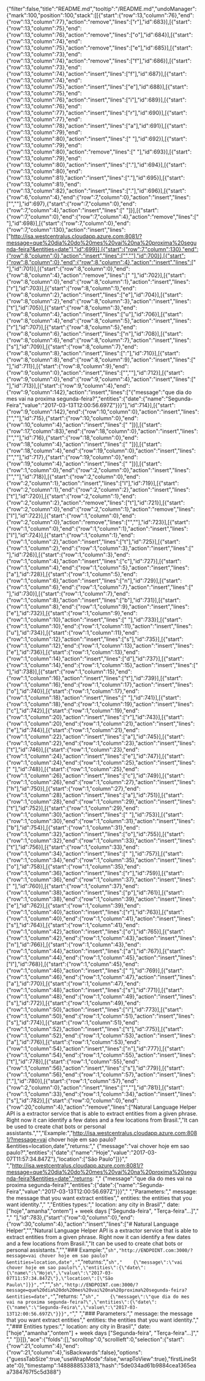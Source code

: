 {"filter":false,"title":"README.md","tooltip":"/README.md","undoManager":{"mark":100,"position":100,"stack":[[{"start":{"row":13,"column":76},"end":{"row":13,"column":77},"action":"remove","lines":["r"],"id":683}],[{"start":{"row":13,"column":75},"end":{"row":13,"column":76},"action":"remove","lines":["o"],"id":684}],[{"start":{"row":13,"column":74},"end":{"row":13,"column":75},"action":"remove","lines":["e"],"id":685}],[{"start":{"row":13,"column":73},"end":{"row":13,"column":74},"action":"remove","lines":["f"],"id":686}],[{"start":{"row":13,"column":73},"end":{"row":13,"column":74},"action":"insert","lines":["f"],"id":687}],[{"start":{"row":13,"column":74},"end":{"row":13,"column":75},"action":"insert","lines":["e"],"id":688}],[{"start":{"row":13,"column":75},"end":{"row":13,"column":76},"action":"insert","lines":["i"],"id":689}],[{"start":{"row":13,"column":76},"end":{"row":13,"column":77},"action":"insert","lines":["r"],"id":690}],[{"start":{"row":13,"column":77},"end":{"row":13,"column":78},"action":"insert","lines":["a"],"id":691}],[{"start":{"row":13,"column":79},"end":{"row":13,"column":80},"action":"insert","lines":[" "],"id":692}],[{"start":{"row":13,"column":79},"end":{"row":13,"column":80},"action":"remove","lines":[" "],"id":693}],[{"start":{"row":13,"column":79},"end":{"row":13,"column":80},"action":"insert","lines":["."],"id":694}],[{"start":{"row":13,"column":80},"end":{"row":13,"column":81},"action":"insert","lines":["."],"id":695}],[{"start":{"row":13,"column":81},"end":{"row":13,"column":82},"action":"insert","lines":["."],"id":696}],[{"start":{"row":6,"column":4},"end":{"row":7,"column":0},"action":"insert","lines":["",""],"id":697},{"start":{"row":7,"column":0},"end":{"row":7,"column":4},"action":"insert","lines":["    "]}],[{"start":{"row":7,"column":0},"end":{"row":7,"column":4},"action":"remove","lines":["    "],"id":698}],[{"start":{"row":7,"column":0},"end":{"row":7,"column":130},"action":"insert","lines":["http://isa.westcentralus.cloudapp.azure.com:8081/?message=que%20dia%20do%20mes%20vai%20na%20proxima%20segunda-feira?&entities=date"],"id":699}],[{"start":{"row":7,"column":130},"end":{"row":8,"column":0},"action":"insert","lines":["",""],"id":700}],[{"start":{"row":8,"column":0},"end":{"row":8,"column":4},"action":"insert","lines":["    "],"id":701}],[{"start":{"row":8,"column":0},"end":{"row":8,"column":4},"action":"remove","lines":["    "],"id":702}],[{"start":{"row":8,"column":0},"end":{"row":8,"column":1},"action":"insert","lines":["r"],"id":703}],[{"start":{"row":8,"column":1},"end":{"row":8,"column":2},"action":"insert","lines":["e"],"id":704}],[{"start":{"row":8,"column":2},"end":{"row":8,"column":3},"action":"insert","lines":["t"],"id":705}],[{"start":{"row":8,"column":3},"end":{"row":8,"column":4},"action":"insert","lines":["u"],"id":706}],[{"start":{"row":8,"column":4},"end":{"row":8,"column":5},"action":"insert","lines":["r"],"id":707}],[{"start":{"row":8,"column":5},"end":{"row":8,"column":6},"action":"insert","lines":["n"],"id":708}],[{"start":{"row":8,"column":6},"end":{"row":8,"column":7},"action":"insert","lines":["s"],"id":709}],[{"start":{"row":8,"column":7},"end":{"row":8,"column":8},"action":"insert","lines":[":"],"id":710}],[{"start":{"row":8,"column":8},"end":{"row":8,"column":9},"action":"insert","lines":[" "],"id":711}],[{"start":{"row":8,"column":9},"end":{"row":9,"column":0},"action":"insert","lines":["",""],"id":712}],[{"start":{"row":9,"column":0},"end":{"row":9,"column":4},"action":"insert","lines":["    "],"id":713}],[{"start":{"row":9,"column":4},"end":{"row":9,"column":142},"action":"insert","lines":["{\"message\":\"que dia do mes vai na proxima segunda-feira?\",\"entities\":{\"date\":{\"name\":\"Segunda-Feira\",\"value\":\"2017-03-13T12:00:56.697Z\"}}}"],"id":714}],[{"start":{"row":9,"column":142},"end":{"row":10,"column":0},"action":"insert","lines":["",""],"id":715},{"start":{"row":10,"column":0},"end":{"row":10,"column":4},"action":"insert","lines":["    "]}],[{"start":{"row":17,"column":83},"end":{"row":18,"column":0},"action":"insert","lines":["",""],"id":716},{"start":{"row":18,"column":0},"end":{"row":18,"column":4},"action":"insert","lines":["    "]}],[{"start":{"row":18,"column":4},"end":{"row":19,"column":0},"action":"insert","lines":["",""],"id":717},{"start":{"row":19,"column":0},"end":{"row":19,"column":4},"action":"insert","lines":["    "]}],[{"start":{"row":1,"column":0},"end":{"row":2,"column":0},"action":"insert","lines":["",""],"id":718}],[{"start":{"row":2,"column":0},"end":{"row":2,"column":1},"action":"insert","lines":["I"],"id":719}],[{"start":{"row":2,"column":1},"end":{"row":2,"column":2},"action":"insert","lines":["t"],"id":720}],[{"start":{"row":2,"column":1},"end":{"row":2,"column":2},"action":"remove","lines":["t"],"id":721}],[{"start":{"row":2,"column":0},"end":{"row":2,"column":1},"action":"remove","lines":["I"],"id":722}],[{"start":{"row":1,"column":0},"end":{"row":2,"column":0},"action":"remove","lines":["",""],"id":723}],[{"start":{"row":1,"column":0},"end":{"row":1,"column":1},"action":"insert","lines":["I"],"id":724}],[{"start":{"row":1,"column":1},"end":{"row":1,"column":2},"action":"insert","lines":["t"],"id":725}],[{"start":{"row":1,"column":2},"end":{"row":1,"column":3},"action":"insert","lines":[" "],"id":726}],[{"start":{"row":1,"column":3},"end":{"row":1,"column":4},"action":"insert","lines":["c"],"id":727}],[{"start":{"row":1,"column":4},"end":{"row":1,"column":5},"action":"insert","lines":["a"],"id":728}],[{"start":{"row":1,"column":5},"end":{"row":1,"column":6},"action":"insert","lines":["n"],"id":729}],[{"start":{"row":1,"column":6},"end":{"row":1,"column":7},"action":"insert","lines":[" "],"id":730}],[{"start":{"row":1,"column":7},"end":{"row":1,"column":8},"action":"insert","lines":["b"],"id":731}],[{"start":{"row":1,"column":8},"end":{"row":1,"column":9},"action":"insert","lines":["e"],"id":732}],[{"start":{"row":1,"column":9},"end":{"row":1,"column":10},"action":"insert","lines":[" "],"id":733}],[{"start":{"row":1,"column":10},"end":{"row":1,"column":11},"action":"insert","lines":["u"],"id":734}],[{"start":{"row":1,"column":11},"end":{"row":1,"column":12},"action":"insert","lines":["s"],"id":735}],[{"start":{"row":1,"column":12},"end":{"row":1,"column":13},"action":"insert","lines":["e"],"id":736}],[{"start":{"row":1,"column":13},"end":{"row":1,"column":14},"action":"insert","lines":["d"],"id":737}],[{"start":{"row":1,"column":14},"end":{"row":1,"column":15},"action":"insert","lines":[" "],"id":738}],[{"start":{"row":1,"column":15},"end":{"row":1,"column":16},"action":"insert","lines":["t"],"id":739}],[{"start":{"row":1,"column":16},"end":{"row":1,"column":17},"action":"insert","lines":["o"],"id":740}],[{"start":{"row":1,"column":17},"end":{"row":1,"column":18},"action":"insert","lines":[" "],"id":741}],[{"start":{"row":1,"column":18},"end":{"row":1,"column":19},"action":"insert","lines":["c"],"id":742}],[{"start":{"row":1,"column":19},"end":{"row":1,"column":20},"action":"insert","lines":["r"],"id":743}],[{"start":{"row":1,"column":20},"end":{"row":1,"column":21},"action":"insert","lines":["e"],"id":744}],[{"start":{"row":1,"column":21},"end":{"row":1,"column":22},"action":"insert","lines":["a"],"id":745}],[{"start":{"row":1,"column":22},"end":{"row":1,"column":23},"action":"insert","lines":["t"],"id":746}],[{"start":{"row":1,"column":23},"end":{"row":1,"column":24},"action":"insert","lines":["e"],"id":747}],[{"start":{"row":1,"column":24},"end":{"row":1,"column":25},"action":"insert","lines":[" "],"id":748}],[{"start":{"row":1,"column":25},"end":{"row":1,"column":26},"action":"insert","lines":["c"],"id":749}],[{"start":{"row":1,"column":26},"end":{"row":1,"column":27},"action":"insert","lines":["h"],"id":750}],[{"start":{"row":1,"column":27},"end":{"row":1,"column":28},"action":"insert","lines":["a"],"id":751}],[{"start":{"row":1,"column":28},"end":{"row":1,"column":29},"action":"insert","lines":["t"],"id":752}],[{"start":{"row":1,"column":29},"end":{"row":1,"column":30},"action":"insert","lines":[" "],"id":753}],[{"start":{"row":1,"column":30},"end":{"row":1,"column":31},"action":"insert","lines":["b"],"id":754}],[{"start":{"row":1,"column":31},"end":{"row":1,"column":32},"action":"insert","lines":["o"],"id":755}],[{"start":{"row":1,"column":32},"end":{"row":1,"column":33},"action":"insert","lines":["t"],"id":756}],[{"start":{"row":1,"column":33},"end":{"row":1,"column":34},"action":"insert","lines":[" "],"id":757}],[{"start":{"row":1,"column":34},"end":{"row":1,"column":35},"action":"insert","lines":["o"],"id":758}],[{"start":{"row":1,"column":35},"end":{"row":1,"column":36},"action":"insert","lines":["r"],"id":759}],[{"start":{"row":1,"column":36},"end":{"row":1,"column":37},"action":"insert","lines":[" "],"id":760}],[{"start":{"row":1,"column":37},"end":{"row":1,"column":38},"action":"insert","lines":["p"],"id":761}],[{"start":{"row":1,"column":38},"end":{"row":1,"column":39},"action":"insert","lines":["e"],"id":762}],[{"start":{"row":1,"column":39},"end":{"row":1,"column":40},"action":"insert","lines":["r"],"id":763}],[{"start":{"row":1,"column":40},"end":{"row":1,"column":41},"action":"insert","lines":["s"],"id":764}],[{"start":{"row":1,"column":41},"end":{"row":1,"column":42},"action":"insert","lines":["o"],"id":765}],[{"start":{"row":1,"column":42},"end":{"row":1,"column":43},"action":"insert","lines":["n"],"id":766}],[{"start":{"row":1,"column":43},"end":{"row":1,"column":44},"action":"insert","lines":["a"],"id":767}],[{"start":{"row":1,"column":44},"end":{"row":1,"column":45},"action":"insert","lines":["l"],"id":768}],[{"start":{"row":1,"column":45},"end":{"row":1,"column":46},"action":"insert","lines":[" "],"id":769}],[{"start":{"row":1,"column":46},"end":{"row":1,"column":47},"action":"insert","lines":["a"],"id":770}],[{"start":{"row":1,"column":47},"end":{"row":1,"column":48},"action":"insert","lines":["s"],"id":771}],[{"start":{"row":1,"column":48},"end":{"row":1,"column":49},"action":"insert","lines":["s"],"id":772}],[{"start":{"row":1,"column":49},"end":{"row":1,"column":50},"action":"insert","lines":["i"],"id":773}],[{"start":{"row":1,"column":50},"end":{"row":1,"column":51},"action":"insert","lines":["s"],"id":774}],[{"start":{"row":1,"column":51},"end":{"row":1,"column":52},"action":"insert","lines":["t"],"id":775}],[{"start":{"row":1,"column":52},"end":{"row":1,"column":53},"action":"insert","lines":["a"],"id":776}],[{"start":{"row":1,"column":53},"end":{"row":1,"column":54},"action":"insert","lines":["n"],"id":777}],[{"start":{"row":1,"column":54},"end":{"row":1,"column":55},"action":"insert","lines":["t"],"id":778}],[{"start":{"row":1,"column":55},"end":{"row":1,"column":56},"action":"insert","lines":["s"],"id":779}],[{"start":{"row":1,"column":56},"end":{"row":1,"column":57},"action":"insert","lines":["."],"id":780}],[{"start":{"row":1,"column":57},"end":{"row":2,"column":0},"action":"insert","lines":["",""],"id":781}],[{"start":{"row":1,"column":33},"end":{"row":1,"column":34},"action":"insert","lines":["s"],"id":782}],[{"start":{"row":0,"column":0},"end":{"row":20,"column":4},"action":"remove","lines":["Natural Language Helper API is a extractor service that is able to extract entities from a given phrase. Right now it can identify a few dates and a few locations from Brasil.","It can be used to create chat bots or personal assistants.","","Example:","http://isa.westcentralus.cloudapp.azure.com:8081/?message=vai chover hoje em sao paulo?&entities=location,date","returns:","    {\"message\":\"vai chover hoje em sao paulo?\",\"entities\":{\"date\":{\"name\":\"Hoje\",\"value\":\"2017-03-07T11:57:34.847Z\"},\"location\":[\"São Paulo\"]}}","    ","http://isa.westcentralus.cloudapp.azure.com:8081/?message=que%20dia%20do%20mes%20vai%20na%20proxima%20segunda-feira?&entities=date","returns: ","    {\"message\":\"que dia do mes vai na proxima segunda-feira?\",\"entities\":{\"date\":{\"name\":\"Segunda-Feira\",\"value\":\"2017-03-13T12:00:56.697Z\"}}}","    ","Parameters:","    message: the message that you want extract entities","    entities: the entities that you want identity.","    ","Entities types:","    location: any city in Brasil","    date: [\"hoje\",\"amanha\",\"ontem\"] + week days [\"Segunda-feira\", \"Terça-feira\"...]","    ","    "],"id":783},{"start":{"row":0,"column":0},"end":{"row":30,"column":4},"action":"insert","lines":["# Natural Language Helper","","Natural Language Helper API is a extractor service that is able to extract entities from a given phrase. Right now it can identify a few dates and a few locations from Brasil.","It can be used to create chat bots or personal assistants.","","### Example:","```sh","http://ENDPOINT.com:3000/?message=vai chover hoje em sao paulo?&entities=location,date","```","returns:","```sh","    {\"message\":\"vai chover hoje em sao paulo?\",\"entities\":{\"date\":{\"name\":\"Hoje\",\"value\":\"2017-03-07T11:57:34.847Z\"},\"location\":[\"São Paulo\"]}}","```","","```sh","http://ENDPOINT.com:3000/?message=que%20dia%20do%20mes%20vai%20na%20proxima%20segunda-feira?&entities=date","```","returns: ","```sh","    {\"message\":\"que dia do mes vai na proxima segunda-feira?\",\"entities\":{\"date\":{\"name\":\"Segunda-Feira\",\"value\":\"2017-03-13T12:00:56.697Z\"}}}","```","    ","### Parameters:","    message: the message that you want extract entities","    entities: the entities that you want identity.","    ","### Entities types:","    location: any city in Brasil","    date: [\"hoje\",\"amanha\",\"ontem\"] + week days [\"Segunda-feira\", \"Terça-feira\"...]","    ","    "]}]]},"ace":{"folds":[],"scrolltop":0,"scrollleft":0,"selection":{"start":{"row":21,"column":4},"end":{"row":21,"column":4},"isBackwards":false},"options":{"guessTabSize":true,"useWrapMode":false,"wrapToView":true},"firstLineState":0},"timestamp":1488888533813,"hash":"5de034ad61b9884cea1365eaa7384767f5c5d388"}